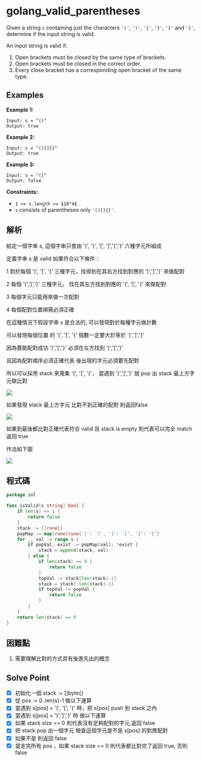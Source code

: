 # golang_valid_parentheses

Given a string `s` containing just the characters `'('`, `')'`, `'{'`, `'}'`, `'['` and `']'`, determine if the input string is valid.

An input string is valid if:

1. Open brackets must be closed by the same type of brackets.
2. Open brackets must be closed in the correct order.
3. Every close bracket has a corresponding open bracket of the same type.

## Examples

**Example 1:**

```
Input: s = "()"
Output: true

```

**Example 2:**

```
Input: s = "()[]{}"
Output: true

```

**Example 3:**

```
Input: s = "(]"
Output: false

```

**Constraints:**

- `1 <= s.length <= $10^4$`
- `s` consists of parentheses only `'()[]{}'`.

## 解析

給定一個字串 s, 這個字串只會由 '(', ')', '[', ']','{','}' 六種字元所組成

定義字串 s 是 valid 如果符合以下條件：

1  對於每個 '(', '[', '{' 三種字元，找得到在其右方找到對應的 ')',']','}' 來做配對

2  每個 ')',']','}' 三種字元， 找在其左方找到對應的 '(', '[', '{' 來做配對

3  每個字元只能用來做一次配對

4 每個配對位置順需必須正確

在這種情況下假設字串 s 是合法的, 可以發現對於每種字元做計數

可以發現每個位置 的 '(', '[', '{'  個數一定要大於等於 ')',']','}'

因為要能配對成功 ')',']','}' 必須在左方找到 ')',']','}'

且因為配對順序必須正確代表 後出現的字元必須要先配對

所以可以採用 stack 來蒐集 '(', '[', '{'， 當遇到 ')',']','}' 就 pop 出 stack 最上方字元做比對

![](https://i.imgur.com/F82ATak.png)

如果發現 stack 最上方字元 比對不到正確的配對 則返回false

![](https://i.imgur.com/sLFQ5g6.png)

如果到最後都比對正確代表符合 valid 且 stack is empty 則代表可以完全 match 返回 true

作法如下圖

![](https://i.imgur.com/DaSt27O.png)


## 程式碼
```go
package sol

func isValid(s string) bool {
	if len(s) <= 1 {
		return false
	}
	stack := []rune{}
	popMap := map[rune]rune{')': '(', ']': '[', '}': '{'}
	for _, val := range s {
		if popVal, exist := popMap[val]; !exist {
			stack = append(stack, val)
		} else {
			if len(stack) == 0 {
				return false
			}
			topVal := stack[len(stack)-1]
			stack = stack[:len(stack)-1]
			if topVal != popVal {
				return false
			}
		}
	}
	return len(stack) == 0
}

```
## 困難點

1. 需要理解比對的方式具有後進先出的概念

## Solve Point

- [x]  初始化一個 stack := []byte{}
- [x]  從 pos := 0..len(s)-1 做以下運算
- [x]  當遇到 s[pos] = '(', '[', '{' 時，把 s[pos] push 到 stack 之內
- [x]  當遇到 s[pos] = ')',']','}' 時 做以下運算
- [x]  如果 stack size == 0 則代表沒有足夠配對的字元,返回 false
- [x]  把 stack pop 出一個字元 檢查這個字元是不是 s[pos] 的對應配對
- [x]  如果不是 則返回 false
- [x]  當走完所有 pos ，如果 stack size == 0 則代表都比對完了返回 true, 否則 false